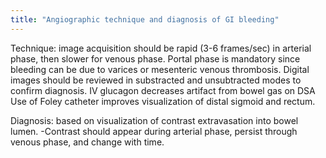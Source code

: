 ```yaml
---
title: "Angiographic technique and diagnosis of GI bleeding"
---
```

Technique: image acquisition should be rapid (3-6 frames/sec) in arterial phase, then slower for venous phase. Portal phase is mandatory since bleeding can be due to varices or mesenteric venous thrombosis.
Digital images should be reviewed in substracted and unsubtracted modes to confirm diagnosis.
IV glucagon decreases artifact from bowel gas on DSA
Use of Foley catheter improves visualization of distal sigmoid and rectum.

Diagnosis: based on visualization of contrast extravasation into bowel lumen. 
-Contrast should appear during arterial phase, persist through venous phase, and change with time.

